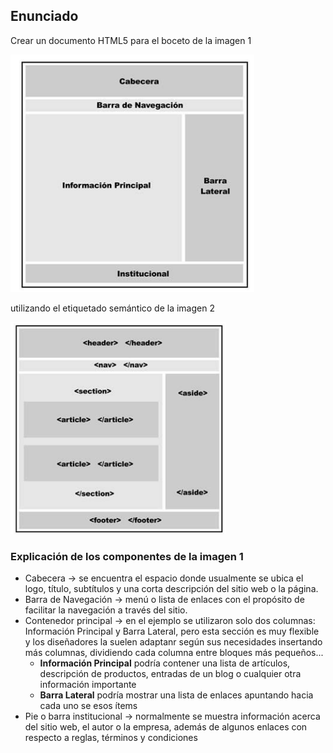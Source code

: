 ﻿## Enunciado
Crear un documento HTML5 para el boceto de la imagen 1

![enter image description here](imgs/estrut_pag.png)

utilizando el etiquetado semántico de la imagen 2

![enter image description here](imgs/estrut_pag_html5.png)

### Explicación de los componentes de la imagen 1
- Cabecera -> se encuentra el espacio donde usualmente se ubica el logo, título, subtítulos y una corta descripción del sitio web o la página.
- Barra de Navegación -> menú o lista de enlaces con el propósito de facilitar la navegación a través del sitio.
- Contenedor principal -> en el ejemplo se utilizaron solo dos columnas: Información Principal y Barra Lateral, pero esta sección es muy flexible y los diseñadores la suelen adaptanr según sus necesidades insertando más columnas, dividiendo cada columna entre bloques más pequeños...
	- **Información Principal** podría contener una lista de artículos, descripción de productos, entradas de un blog o cualquier otra información importante
	- **Barra Lateral** podría mostrar una lista de enlaces apuntando hacia cada uno se esos ítems
- Pie o barra institucional -> normalmente se muestra información acerca del sitio web, el autor o la empresa, además de algunos enlaces con respecto a reglas, términos y condiciones
